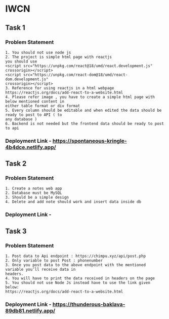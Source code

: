 # IWCN

## Task 1

### Problem Statement
```
1. You should not use node js
2. The project is simple html page with reactjs
you should use
<script src="https://unpkg.com/react@18/umd/react.development.js"
crossorigin></script>
<script src="https://unpkg.com/react-dom@18/umd/react- dom.development.js"
crossorigin></script>
3. Reference for using reactjs in a html webpage
https://reactjs.org/docs/add-react-to-a-website.html
4. Please refer image , you have to create a simple html page with below mentioned content in
either table format or div format
5. Every column should be editable and when edited the data should be ready to post to API ( to
any database )
6. Backend is not needed but the frontend data should be ready to post to api
```

### Deployment Link - https://spontaneous-kringle-4b4dce.netlify.app/

## Task 2

### Problem Statement
```
1. Create a notes web app
2. Database must be MySQL
3. Should be a simple design
4. Delete and add note should work and insert data inside db
```

### Deployment Link - 

## Task 3

### Problem Statement
```
1. Post data to Api endpoint : https://chimpu.xyz/api/post.php
2. Only variable to post Post : phonenumber
3. Once you post data to the above endpoint with the mentioned variable you’ll receive data in
headers.
4. You will have to print the data received in headers on the page
5. You should not use Node Js instead have to use the link given below:
https://reactjs.org/docs/add-react-to-a-website.html
```

### Deployment Link - https://thunderous-baklava-89db81.netlify.app/
